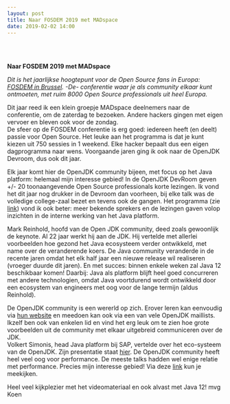 ```yaml
---
layout: post
title: Naar FOSDEM 2019 met MADspace
date: 2019-02-02 14:00
---
```

<br><br>

**Naar FOSDEM 2019 met MADspace**

_Dit is het jaarlijkse hoogtepunt voor de Open Source fans in Europa: [FOSDEM in Brussel](https://fosdem.org). -De- conferentie 
waar je als community elkaar kunt ontmoeten, met ruim 8000 Open Source professionals uit heel Europa._

Dit jaar reed ik een klein groepje MADspace deelnemers naar de conferentie, om  de zaterdag te bezoeken. Andere hackers gingen met eigen vervoer en bleven ook voor de zondag.      
De sfeer op de FOSDEM conferentie is erg goed: iedereen heeft (en deelt) passie voor Open Source. Het leuke aan het programma is dat je kunt kiezen uit 750 sessies in 1 weekend. 
Elke hacker bepaalt dus een eigen dagprogramma naar wens. Voorgaande jaren ging ik ook naar de OpenJDK Devroom, dus ook dit jaar.

Elk jaar komt hier de OpenJDK community bijeen, met focus op het Java platform: helemaal mijn interesse gebied! In de OpenJDK DevRoom geven +/- 20 toonaangevende Open Source professionals korte lezingen. 
Ik vond het dit jaar nog drukker in de Devroom dan voorheen, bij elke talk was de volledige college-zaal bezet en tevens ook de gangen. Het programma (zie [link](https://fosdem.org/2019/schedule/track/free_java/)) vond ik ook beter: 
meer bekende sprekers en de lezingen gaven volop inzichten in de interne werking van het Java platform.
   
Mark Reinhold, hoofd van de Open JDK community, deed zoals gewoonlijk de keynote. Al 22 jaar werkt hij aan de JDK. Hij vertelde met allerlei voorbeelden hoe gezond het Java ecosysteem verder ontwikkeld, met name over de veranderende koers. De Java community veranderde in de recente jaren omdat het elk half jaar een nieuwe release wil realiseren (vroeger duurde dit jaren). 
En met succes: binnen enkele weken zal Java 12 beschikbaar komen! Daarbij: Java als platform blijft heel goed concurreren met andere technologien, omdat Java voortdurend wordt ontwikkeld door een ecosystem van engineers met oog voor de lange termijn (aldus Reinhold). 

De OpenJDK community is een wererld op zich. Erover leren kan eenvoudig via [hun website](https://openjdk.java.net/) en meedoen kan ook via een van vele OpenJDK maillists. Ikzelf ben ook van enkelen lid en vind het erg leuk om te zien hoe grote voorbeelden uit de community met elkaar uitgebreid communiceren over de JDK.   
Volkert Simonis, head Java platform bij SAP, vertelde over het eco-systeem van de OpenJDK. Zijn presentatie staat [hier](https://simonis.github.io/FOSDEM2019/RumbleInTheJavaJungle/rumble.xhtml#/). 
De OpenJDK community heeft heel veel oog voor performance. De meeste talks hadden wel enige relatie met performance. Precies mijn interesse gebied! Via deze [link](https://live.fosdem.org/watch/h1302) kun je meekijken. 

Heel veel kijkplezier met het videomateriaal en ook alvast met Java 12! mvg Koen